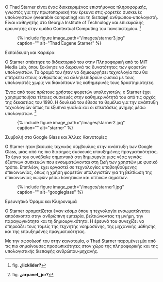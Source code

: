 Ο Thad Starner είναι ένας διακεκριμένος επιστήμονας πληροφορικής, γνωστός για την πρωτοποριακή του έρευνα στις φορετές συσκευές υπολογιστών (wearable computing) και τη διεπαφή ανθρώπου-υπολογιστή. Είναι καθηγητής στο Georgia Institute of Technology και επικεφαλής ερευνητής στην ομάδα Contextual Computing του πανεπιστημίου. [^1]
<figure id="fig:starner">
{% include figure image_path="/images/starner3.jpg" caption=""
alt="Thad Eugene Starner" %}
<figcaption>
  
</figcaption>
</figure>

Εκπαίδευση και Καριέρα

Ο Starner απέκτησε το διδακτορικό του στην Πληροφορική από το MIT Media Lab, όπου ξεκίνησε να διερευνά τις δυνατότητες των φορετών υπολογιστών. Το όραμά του ήταν να δημιουργήσει τεχνολογία που θα επιτρέπει στους ανθρώπους να αλληλεπιδρούν φυσικά με τους υπολογιστές χωρίς να διακόπτουν τις καθημερινές τους δραστηριότητες.

Ένας από τους πρώτους χρήστες φορετών υπολογιστών, ο Starner έχει χρησιμοποιήσει τέτοιες συσκευές στην καθημερινότητά του από τις αρχές της δεκαετίας του 1990. Η δουλειά του έθεσε τα θεμέλια για την ανάπτυξη τεχνολογιών όπως τα έξυπνα γυαλιά και οι επεκτάσεις μνήμης μέσω υπολογιστών. [^2]
<figure id="fig:starner2">
{% include figure image_path="/images/starner2.jpg" caption=""
alt="starner" %}
<figcaption>
</figcaption>
</figure>

Συμβολή στα Google Glass και Άλλες Καινοτομίες

Ο Starner ήταν βασικός τεχνικός σύμβουλος στην ανάπτυξη των Google Glass, μιας από τις πιο διάσημες συσκευές επαυξημένης πραγματικότητας. Το έργο του συνέβαλε σημαντικά στη δημιουργία μιας νέας γενιάς έξυπνων συσκευών που ενσωματώνονται στη ζωή των χρηστών με φυσικό τρόπο.
Επιπλέον, έχει εργαστεί σε τεχνολογίες υποβοηθούμενης επικοινωνίας, όπως η χρήση φορετών υπολογιστών για τη βελτίωση της επικοινωνίας κωφών μέσω δονητικών και οπτικών σημάτων.

<figure id="fig:starner3">
{% include figure image_path="/images/starner1.jpg" caption=""
alt="googleglass" %}
<figcaption>
</figcaption>
</figure>

Ερευνητικό Όραμα και Κληρονομιά

Ο Starner οραματίζεται έναν κόσμο όπου η τεχνολογία ενσωματώνεται απρόσκοπτα στην ανθρώπινη εμπειρία, βελτιώνοντας τη μνήμη, την παραγωγικότητα και τη δημιουργικότητα. Η έρευνά του συνεχίζει να επηρεάζει τους τομείς της τεχνητής νοημοσύνης, της μηχανικής μάθησης και της επαυξημένης πραγματικότητας.

Με την αφοσίωσή του στην καινοτομία, ο Thad Starner παραμένει μία από τις πιο σημαίνουσες προσωπικότητες στον χώρο της πληροφορικής και της υπολογιστικής διεπαφής ανθρώπου-μηχανής.

[^1]: fig. **¿licklider?**
[^2]: fig. **¿arpanet_jcr?**
